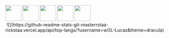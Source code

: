 
<div>
  <img height='50px' src="https://cdn.jsdelivr.net/gh/devicons/devicon/icons/python/python-original.svg" />
  <img height='50px' src="https://cdn.jsdelivr.net/gh/devicons/devicon/icons/csharp/csharp-line.svg" />
  <img height='50px' src="https://cdn.jsdelivr.net/gh/devicons/devicon/icons/javascript/javascript-plain.svg" />
  <img height='50px'src="https://cdn.jsdelivr.net/gh/devicons/devicon/icons/django/django-plain-wordmark.svg" />
  <img height='50px'src="https://cdn.jsdelivr.net/gh/devicons/devicon/icons/unity/unity-original.svg" />
</div>
<div>
  <img href="https://github-readme-stats-git-masterrstaa-rickstaa.vercel.app/api/top-langs/?username=wOL-Lucas&theme=dracula"></img>
  ![](https://github-readme-stats-git-masterrstaa-rickstaa.vercel.app/api/top-langs/?username=wOL-Lucas&theme=dracula)

</div>
